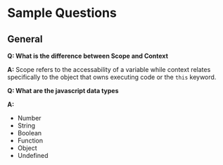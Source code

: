 # Sample Questions

## General

**Q: What is the difference between Scope and Context**

**A:** Scope refers to the accessability of a variable while context relates specifically to the object that owns executing code
or the `this` keyword.


**Q: What are the javascript data types**

**A:**
* Number
* String
* Boolean
* Function
* Object
* Undefined

